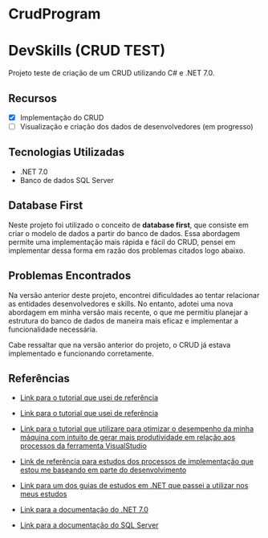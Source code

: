 # CrudProgram
# DevSkills (CRUD TEST)

Projeto teste de criação de um CRUD utilizando C# e .NET 7.0.

## Recursos

- [x] Implementação do CRUD
- [ ] Visualização e criação dos dados de desenvolvedores (em progresso)

## Tecnologias Utilizadas

- .NET 7.0
- Banco de dados SQL Server

## Database First

Neste projeto foi utilizado o conceito de **database first**, que consiste em criar o modelo de dados a partir do banco de dados. Essa abordagem permite uma implementação mais rápida e fácil do CRUD, pensei em implementar dessa forma em razão dos problemas citados logo abaixo.

## Problemas Encontrados

Na versão anterior deste projeto, encontrei dificuldades ao tentar relacionar as entidades desenvolvedores e skills. No entanto, adotei uma nova abordagem em minha versão mais recente, o que me permitiu planejar a estrutura do banco de dados de maneira mais eficaz e implementar a funcionalidade necessária.

Cabe ressaltar que na versão anterior do projeto, o CRUD já estava implementado e funcionando corretamente.


## Referências

- [Link para o tutorial que usei de referência](https://youtu.be/0HGvToWEItY)
- [Link para o tutorial que usei de referência](https://youtu.be/RgHGzrjD4v4)
- [Link para o tutorial que utilizare para otimizar o desempenho da minha máquina com intuito de gerar mais produtividade em relação aos processos da ferramenta VisualStudio](https://youtu.be/h6rkNOreLyM)

- [Link de referência para estudos dos processos de implementação que estou me baseando em parte do desenvolvimento](https://www.macoratti.net/14/04/mvc_crud.htm)
- [Link para um dos guias de estudos em .NET que passei a utilizar nos meus estudos](https://www.macoratti.net/Artigos)

- [Link para a documentação do .NET 7.0](https://docs.microsoft.com/pt-br/dotnet/core/whats-new/dotnet-core-7.0)
- [Link para a documentação do SQL Server](https://docs.microsoft.com/pt-br/sql/sql-server/?view=sql-server-ver15) 
